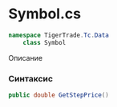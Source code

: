 
# Symbol.cs
```csharp
namespace TigerTrade.Tc.Data  
    class Symbol
```

Описание

### Синтаксис
```csharp
public double GetStepPrice()
```


                    
                    